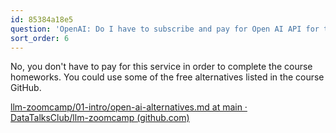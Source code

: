 ```yaml
---
id: 85384a18e5
question: 'OpenAI: Do I have to subscribe and pay for Open AI API for this course?'
sort_order: 6
---
```


No, you don't have to pay for this service in order to complete the course homeworks. You could use some of the free alternatives listed in the course GitHub.

[llm-zoomcamp/01-intro/open-ai-alternatives.md at main · DataTalksClub/llm-zoomcamp (github.com)](https://github.com/DataTalksClub/llm-zoomcamp/blob/main/01-intro/open-ai-alternatives.md)